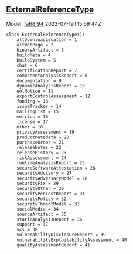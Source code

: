 ## [ExternalReferenceType](https://github.com/spdx/spdx-3-model/blob/main/model/Core/Vocabularies/ExternalReferenceType.md)
Model: [fa68f94](https://github.com/spdx/spdx-3-model/commit/fa68f942ae1a0d0e8f05df6526f147cbe64183ed) 2023-07-19T15:59:44Z
```
class ExternalReferenceType():
    altDownloadLocation = 1
    altWebPage = 2
    binaryArtifact = 3
    buildMeta = 4
    buildSystem = 5
    chat = 6
    certificationReport = 7
    componentAnalysisReport = 8
    documentation = 9
    dynamicAnalysisReport = 10
    eolNotice = 11
    exportControlAssessment = 12
    funding = 13
    issueTracker = 14
    mailingList = 15
    metrics = 16
    license = 17
    other = 18
    privacyAssessment = 19
    productMetadata = 20
    purchaseOrder = 21
    releaseNotes = 22
    releaseHistory = 23
    riskAssessment = 24
    runtimeAnalysisReport = 25
    secureSoftwareAttestation = 26
    securityAdvisory = 27
    securityAdversaryModel = 28
    securityFix = 29
    securityOther = 30
    securityPenTestReport = 31
    securityPolicy = 32
    securityThreatModel = 33
    socialMedia = 34
    sourceArtifact = 35
    staticAnalysisReport = 36
    support = 37
    vcs = 38
    vulnerabilityDisclosureReport = 39
    vulnerabilityExploitabilityAssessment = 40
    qualityAssessmentReport = 41
```
